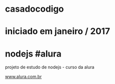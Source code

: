 # casadocodigo

# iniciado em janeiro / 2017

# nodejs #alura

projeto de estudo de nodejs - curso da alura


www.alura.com.br
